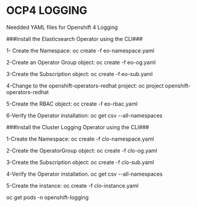 # OCP4 LOGGING

Needded YAML files for Openshift 4 Logging

###Install the Elasticsearch Operator using the CLI###

1- Create the Namespace:
oc create -f eo-namespace.yaml

2-Create an Operator Group object:
oc create -f eo-og.yaml

3-Create the Subscription object:
oc create -f eo-sub.yaml

4-Change to the openshift-operators-redhat project:
oc project openshift-operators-redhat

5-Create the RBAC object:
oc create -f eo-rbac.yaml

6-Verify the Operator installation:
oc get csv --all-namespaces

###Install the Cluster Logging Operator using the CLI###

1-Create the Namespace:
oc create -f clo-namespace.yaml

2-Create the OperatorGroup object:
oc create -f clo-og.yaml

3-Create the Subscription object:
oc create -f clo-sub.yaml

4-Verify the Operator installation.
oc get csv --all-namespaces

5-Create the instance:
oc create -f clo-instance.yaml

oc get pods -n openshift-logging

